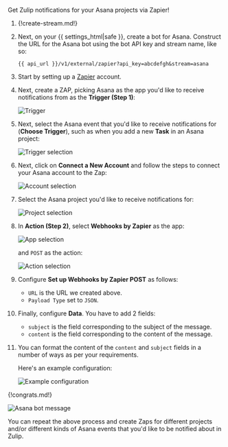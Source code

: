 Get Zulip notifications for your Asana projects via Zapier!

1.  {!create-stream.md!}

1.  Next, on your {{ settings_html|safe }}, create a bot for Asana.
    Construct the URL for the Asana bot using the bot API key and
    stream name, like so:

    `{{ api_url }}/v1/external/zapier?api_key=abcdefgh&stream=asana`

1.  Start by setting up a [Zapier](https://zapier.com/) account.

1.  Next, create a ZAP, picking Asana as the app you'd like
    to receive notifications from as the **Trigger (Step 1)**:

    ![Trigger](/static/images/integrations/asana/001.png)

1.  Next, select the Asana event that you'd like to receive notifications
    for (**Choose Trigger**), such as when you add a new **Task** in
    an Asana project:

    ![Trigger selection](/static/images/integrations/asana/002.png)

1.  Next, click on **Connect a New Account** and follow the steps
    to connect your Asana account to the Zap:

    ![Account selection](/static/images/integrations/asana/003.png)

1.  Select the Asana project you'd like to receive notifications for:

    ![Project selection](/static/images/integrations/asana/004.png)

1.  In **Action (Step 2)**, select **Webhooks by Zapier** as the app:

    ![App selection](/static/images/integrations/asana/005.png)

    and `POST` as the action:

    ![Action selection](/static/images/integrations/asana/006.png)

1.  Configure **Set up Webhooks by Zapier POST** as follows:

     * `URL` is the URL we created above.
     * `Payload Type` set to `JSON`.

1.  Finally, configure **Data**. You have to add 2 fields:

     * `subject` is the field corresponding to the subject of the message.
     * `content` is the field corresponding to the content of the message.

1.  You can format the content of the `content` and `subject` fields
    in a number of ways as per your requirements.

    Here's an example configuration:

    ![Example configuration](/static/images/integrations/asana/007.png)

{!congrats.md!}

![Asana bot message](/static/images/integrations/asana/008.png)

You can repeat the above process and create Zaps for different projects
and/or different kinds of Asana events that you'd like to be notified
about in Zulip.
